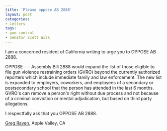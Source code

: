 ```yaml
---
title: 'Please oppose AB 2888'
layout: post
categories:
- Letters
tags:
- gun control
- Senator Scott Wilk
---
```


I am a concerned resident of California writing to urge you to OPPOSE AB 2888.

OPPOSE --- Assembly Bill 2888 would expand the list of those eligible to file gun violence restraining orders (GVRO) beyond the currently authorized reporters which include immediate family and law enforcement. The new list is expanded to employers, coworkers, and employees of a secondary or postsecondary school that the person has attended in the last 6 months. GVRO's can remove a person's right without due process and not because of a criminal conviction or mental adjudication, but based on third party allegations.

I respectfully ask that you OPPOSE AB 2888.

[Greg Raven](https://www.gregraven.org/), Apple Valley, CA